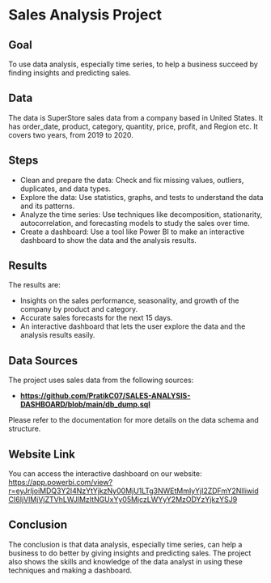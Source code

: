 # Sales Analysis Project

## Goal
To use data analysis, especially time series, to help a business succeed by finding insights and predicting sales.

## Data
The data is SuperStore sales data from a company based in United States. It has order_date, product, category, quantity, price, profit, and Region etc. It covers two years, from 2019 to 2020.

## Steps
- Clean and prepare the data: Check and fix missing values, outliers, duplicates, and data types.
- Explore the data: Use statistics, graphs, and tests to understand the data and its patterns.
- Analyze the time series: Use techniques like decomposition, stationarity, autocorrelation, and forecasting models to study the sales over time.
- Create a dashboard: Use a tool like Power BI to make an interactive dashboard to show the data and the analysis results.

## Results
The results are:

- Insights on the sales performance, seasonality, and growth of the company by product and category.
- Accurate sales forecasts for the next 15 days.
- An interactive dashboard that lets the user explore the data and the analysis results easily.

## Data Sources

The project uses sales data from the following sources:
- **https://github.com/PratikC07/SALES-ANALYSIS-DASHBOARD/blob/main/db_dump.sql**

Please refer to the documentation for more details on the data schema and structure.

## Website Link

You can access the interactive dashboard on our website: https://app.powerbi.com/view?r=eyJrIjoiMDQ3Y2I4NzYtYjkzNy00MjU1LTg3NWEtMmIyYjI2ZDFmY2NlIiwidCI6IjVlMjVjZTVhLWJlMzItNGUxYy05MjczLWYyY2MzODYzYjkzYSJ9

## Conclusion
The conclusion is that data analysis, especially time series, can help a business to do better by giving insights and predicting sales. The project also shows the skills and knowledge of the data analyst in using these techniques and making a dashboard.
